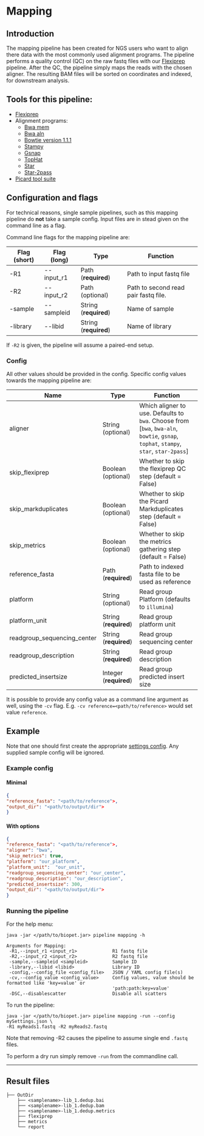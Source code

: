 # Mapping

## Introduction

The mapping pipeline has been created for NGS users who want to align there data with the most commonly used alignment programs.
The pipeline performs a quality control (QC) on the raw fastq files with our [Flexiprep](flexiprep.md) pipeline. 
After the QC, the pipeline simply maps the reads with the chosen aligner. The resulting BAM files will be sorted on coordinates and indexed, for downstream analysis.

## Tools for this pipeline:

* [Flexiprep](flexiprep.md)
* Alignment programs:
    * <a href="http://bio-bwa.sourceforge.net/bwa.shtml" target="_blank">Bwa mem</a>
    * <a href="http://bio-bwa.sourceforge.net/bwa.shtml" target="_blank">Bwa aln</a>
    * <a href="http://bowtie-bio.sourceforge.net/index.shtml" target="_blank">Bowtie version 1.1.1</a>
    * <a href="http://www.well.ox.ac.uk/project-stampy" target="_blank">Stampy</a>
    * <a href="http://research-pub.gene.com/gmap/" target="_blank">Gsnap</a>
    * <a href="https://ccb.jhu.edu/software/tophat" target="_blank">TopHat</a>
    * <a href="https://github.com/alexdobin/STAR" target="_blank">Star</a>
    * <a href="https://github.com/alexdobin/STAR" target="_blank">Star-2pass</a>
* <a href="http://broadinstitute.github.io/picard/" target="_blank">Picard tool suite</a>

## Configuration and flags
For technical reasons, single sample pipelines, such as this mapping pipeline do **not** take a sample config.
Input files are in stead given on the command line as a flag.

Command line flags for the mapping pipeline are:

| Flag  (short)| Flag (long) | Type | Function |
| ------------ | ----------- | ---- | -------- |
| -R1 | --input_r1 | Path (**required**) | Path to input fastq file |
| -R2 | --input_r2 | Path (optional) | Path to second read pair fastq file. |
| -sample | --sampleid | String (**required**) | Name of sample |
| -library | --libid | String (**required**) | Name of library |

If `-R2` is given, the pipeline will assume a paired-end setup.

### Config

All other values should be provided in the config. Specific config values towards the mapping pipeline are:

| Name | Type | Function |
| ---- | ---- | -------- |
| aligner | String (optional) | Which aligner to use. Defaults to `bwa`. Choose from [`bwa`, `bwa-aln`, `bowtie`, `gsnap`, `tophat`, `stampy`, `star`, `star-2pass`] |
| skip_flexiprep | Boolean (optional) | Whether to skip the flexiprep QC step (default = False) |
| skip_markduplicates | Boolean (optional) | Whether to skip the Picard Markduplicates step (default = False) |
| skip_metrics | Boolean (optional) | Whether to skip the metrics gathering step (default = False) |
| reference_fasta | Path (**required**) | Path to indexed fasta file to be used as reference |
| platform | String (optional) | Read group Platform (defaults to `illumina`)|
| platform_unit | String (**required**) | Read group platform unit |
| readgroup_sequencing_center | String (**required**) | Read group sequencing center |
| readgroup_description | String (**required**) | Read group description |
| predicted_insertsize | Integer (**required**) | Read group predicted insert size |

It is possible to provide any config value as a command line argument as well, using the `-cv` flag.
E.g. `-cv reference=<path/to/reference>` would set value `reference`.

## Example

Note that one should first create the appropriate [settings config](../general/config.md).
Any supplied sample config will be ignored.

### Example config

#### Minimal
```json
{
"reference_fasta": "<path/to/reference">,
"output_dir": "<path/to/output/dir">
}
```

#### With options
```json
{
"reference_fasta": "<path/to/reference">,
"aligner": "bwa",
"skip_metrics": true,
"platform": "our_platform",
"platform_unit":  "our_unit",
"readgroup_sequencing_center": "our_center",
"readgroup_description": "our_description",
"predicted_insertsize": 300,
"output_dir": "<path/to/output/dir">
}
```


### Running the pipeline

For the help menu:
~~~
java -jar </path/to/biopet.jar> pipeline mapping -h

Arguments for Mapping:
 -R1,--input_r1 <input_r1>             R1 fastq file
 -R2,--input_r2 <input_r2>             R2 fastq file
 -sample,--sampleid <sampleid>         Sample ID
 -library,--libid <libid>              Library ID
 -config,--config_file <config_file>   JSON / YAML config file(s)
 -cv,--config_value <config_value>     Config values, value should be formatted like 'key=value' or
                                       'path:path:key=value'
 -DSC,--disablescatter                 Disable all scatters

~~~

To run the pipeline:
~~~
java -jar </path/to/biopet.jar> pipeline mapping -run --config mySettings.json \
-R1 myReads1.fastq -R2 myReads2.fastq
~~~
Note that removing -R2 causes the pipeline to assume single end `.fastq` files.

To perform a dry run simply remove `-run` from the commandline call.

----

## Result files
~~~
├── OutDir
    ├── <samplename>-lib_1.dedup.bai
    ├── <samplename>-lib_1.dedup.bam
    ├── <samplename>-lib_1.dedup.metrics
    ├── flexiprep
    ├── metrics
    └── report
~~~

